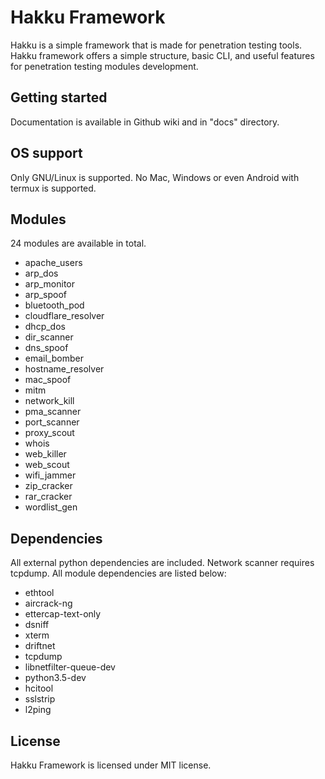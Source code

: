 Hakku Framework
===============

Hakku is a simple framework that is made for penetration testing tools.
Hakku framework offers a simple structure, basic CLI, and useful features for penetration testing modules development.

Getting started
----------------------

Documentation is available in Github wiki and in "docs" directory.

OS support
----------

Only GNU/Linux is supported. No Mac, Windows or even Android with termux is supported.

Modules
-------

24 modules are available in total.

* apache_users
* arp_dos
* arp_monitor
* arp_spoof
* bluetooth_pod
* cloudflare_resolver
* dhcp_dos
* dir_scanner
* dns_spoof
* email_bomber
* hostname_resolver
* mac_spoof
* mitm
* network_kill
* pma_scanner
* port_scanner
* proxy_scout
* whois
* web_killer
* web_scout
* wifi_jammer
* zip_cracker
* rar_cracker
* wordlist_gen

Dependencies
------------

All external python dependencies are included. Network scanner requires tcpdump.
All module dependencies are listed below:

- ethtool
- aircrack-ng
- ettercap-text-only
- dsniff
- xterm
- driftnet
- tcpdump
- libnetfilter-queue-dev
- python3.5-dev
- hcitool
- sslstrip
- l2ping

License
-------

Hakku Framework is licensed under MIT license.

